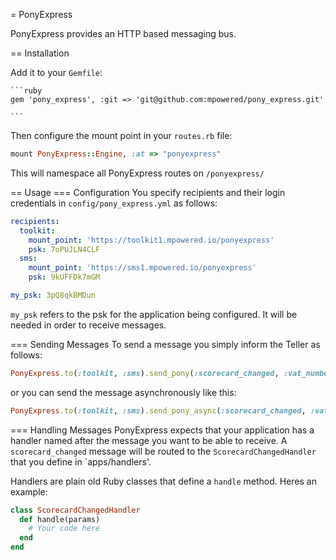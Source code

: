 = PonyExpress

PonyExpress provides an HTTP based messaging bus.

== Installation

Add it to your `Gemfile`:

    ```ruby
    gem 'pony_express', :git => 'git@github.com:mpowered/pony_express.git'

    ```

Then configure the mount point in your `routes.rb` file:

```ruby
mount PonyExpress::Engine, :at => "ponyexpress"

```

This will namespace all PonyExpress routes on `/ponyexpress/`


== Usage
=== Configuration
You specify recipients and their login credentials in `config/pony_express.yml` as follows:

```yaml
recipients:
  toolkit:
    mount_point: 'https://toolkit1.mpowered.io/ponyexpress'
    psk: 7oPUJLN4CLF
  sms:
    mount_point: 'https://sms1.mpowered.io/ponyexpress'
    psk: 9kUFFDk7mGM

my_psk: 3pQ8qkBMDun
```

`my_psk` refers to the psk for the application being configured. It will be needed in order to receive messages.

=== Sending Messages
To send a message you simply inform the Teller as follows:

```ruby
PonyExpress.to(:toolkit, :sms).send_pony(:scorecard_changed, :vat_number => 442322342)
```

or you can send the message asynchronously like this:

```ruby
PonyExpress.to(:toolkit, :sms).send_pony_async(:scorecard_changed, :vat_number => 442322342)
```

=== Handling Messages
PonyExpress expects that your application has a handler named after the message you want to be able to receive.
A `scorecard_changed` message will be routed to the `ScorecardChangedHandler` that you define in `apps/handlers'.

Handlers are plain old Ruby classes that define a `handle` method. Heres an example:

``` ruby
class ScorecardChangedHandler
  def handle(params)
    # Your code here
  end
end
```
